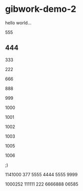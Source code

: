 # gibwork-demo-2

hello world...

555

444
-----

333

222

666

888

999

1000

1001

1002

1003

1005

1006

;)

1141000
377
5555
4444
5555
9999

1000252
111111
222
6666888
06585
